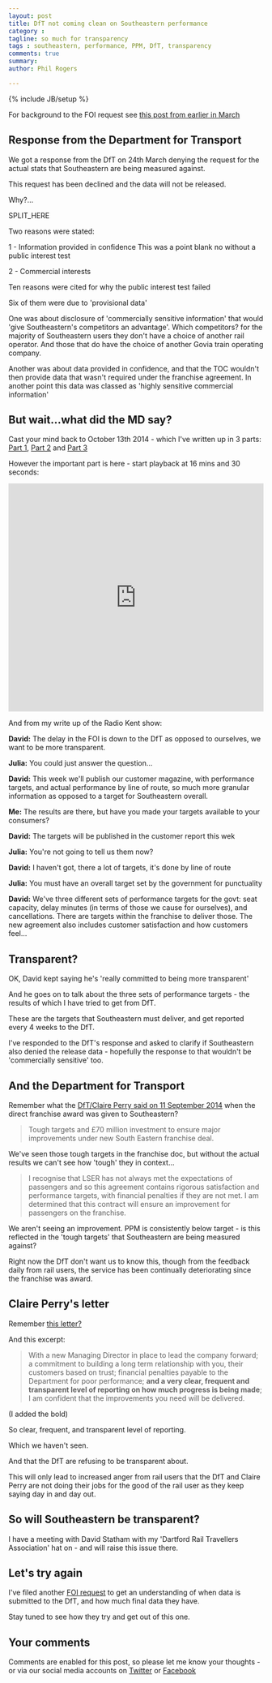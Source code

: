 ```yaml
---
layout: post
title: DfT not coming clean on Southeastern performance
category :
tagline: so much for transparency
tags : southeastern, performance, PPM, DfT, transparency
comments: true
summary: 
author: Phil Rogers

---
```


{% include JB/setup %}

For background to the FOI request see [this post from earlier in March](http://serailaction.uk/2016-03-09-Southeastern-performance-data.html)

## Response from the Department for Transport

We got a response from the DfT on 24th March denying the request for the actual stats that Southeastern are being measured against.

This request has been declined and the data will not be released.

Why?...

SPLIT_HERE

Two reasons were stated:

1 - Information provided in confidence
This was a point blank no without a public interest test

2 -  Commercial interests

Ten reasons were cited for why the public interest test failed

Six of them were due to 'provisional data'

One was about disclosure of 'commercially sensitive information' that would 'give Southeastern's competitors an advantage'. Which competitors? for the majority of Southeastern users they don't have a choice of another rail operator. And those that do have the choice of another Govia train operating company.

Another was about data provided in confidence, and that the TOC wouldn't then provide data that wasn't required under the franchise agreement.  In another point this data was classed as 'highly sensitive commercial information'

## But wait...what did the MD say?

Cast your mind back to October 13th 2014 - which I've written up in 3 parts: [Part 1](http://philrogers.me/1013a), [Part 2](http://philrogers.me/1014a) and [Part 3](http://philrogers.me/1015a)

However the important part is here - start playback at 16 mins and 30 seconds:

<iframe width="100%" height="450" scrolling="no" frameborder="no" src="https://w.soundcloud.com/player/?url=https%3A//api.soundcloud.com/tracks/171920073&amp;auto_play=false&amp;hide_related=false&amp;show_comments=true&amp;show_user=true&amp;show_reposts=false&amp;visual=true%23t=16m36s"></iframe>

And from my write up of the Radio Kent show:

**David:** The delay in the FOI is down to the DfT as opposed to ourselves, we want to be more transparent.

**Julia:** You could just answer the question...

**David:** This week we'll publish our customer magazine, with performance targets, and actual performance by line of route, so much more granular information as opposed to a target for Southeastern overall.

**Me:** The results are there, but have you made your targets available to your consumers?

**David:** The targets will be published in the customer report this wek

**Julia:** You're not going to tell us them now?

**David:** I haven't got, there a lot of targets, it's done by line of route

**Julia:** You must have an overall target set by the government for punctuality

**David:** We've three different sets of performance targets for the govt: seat capacity, delay minutes (in terms of those we cause for ourselves), and cancellations. There are targets within the franchise to deliver those.  The new agreement also includes customer satisfaction and how customers feel...

## Transparent?

OK, David kept saying he's 'really committed to being more transparent'

And he goes on to talk about the three sets of performance targets - the results of which I have tried to get from DfT.

These are the targets that Southeastern must deliver, and get reported every 4 weeks to the DfT.

I've responded to the DfT's response and asked to clarify if Southeastern also denied the release data - hopefully the response to that wouldn't be 'commercially sensitive' too.

## And the Department for Transport

Remember what the [DfT/Claire Perry said on 11 September 2014](https://www.gov.uk/government/speeches/rail-franchising-south-eastern-direct-award) when the direct franchise award was given to Southeastern?

>Tough targets and £70 million investment to ensure major improvements under new South Eastern franchise deal.

We've seen those tough targets in the franchise doc, but without the actual results we can't see how 'tough' they in context...

>I recognise that LSER has not always met the expectations of passengers and so this agreement contains rigorous satisfaction and performance targets, with financial penalties if they are not met. I am determined that this contract will ensure an improvement for passengers on the franchise.

We aren't seeing an improvement. PPM is consistently below target - is this reflected in the 'tough targets' that Southeastern are being measured against?

Right now the DfT don't want us to know this, though from the feedback daily from rail users, the service has been continually deteriorating since the franchise was award.

## Claire Perry's letter

Remember [this letter?](https://www.gov.uk/government/uploads/system/uploads/attachment_data/file/353258/southeastern-da-letter.pdf)

And this excerpt:

>With a new Managing Director in place to lead the company forward; a commitment to building a long term relationship with you, their customers based on trust; financial penalties payable to the Department for poor performance; **and a very clear, frequent and transparent level of reporting on how much progress is being made**; I am confident that the improvements you need will be delivered.

(I added the bold)

So clear, frequent, and transparent level of reporting.

Which we haven't seen.

And that the DfT are refusing to be transparent about.

This will only lead to increased anger from rail users that the DfT and Claire Perry are not doing their jobs for the good of the rail user as they keep saying day in and day out.


## So will Southeastern be transparent?

I have a meeting with David Statham with my 'Dartford Rail Travellers Association' hat on - and will raise this issue there.

## Let's try again

I've filed another [FOI request](https://www.whatdotheyknow.com/request/southeastern_performance_data/new) to get an understanding of when data is submitted to the DfT, and how much final data they have.

Stay tuned to see how they try and get out of this one.


## Your comments

Comments are enabled for this post, so please let me know your thoughts - or via our social media accounts on [Twitter](https://www.twitter.com/serailaction) or [Facebook](https://www.facebook.com/groups/SERailAction/)

